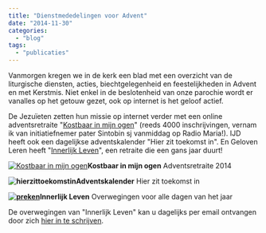 ```yaml
---
title: "Dienstmededelingen voor Advent"
date: "2014-11-30"
categories: 
  - "blog"
tags: 
  - "publicaties"
---
```


Vanmorgen kregen we in de kerk een blad met een overzicht van de liturgische diensten, acties, biechtgelegenheid en feestelijkheden in Advent en met Kerstmis. Niet enkel in de beslotenheid van onze parochie wordt er vanalles op het getouw gezet, ook op internet is het geloof actief.

De Jezuïeten zetten hun missie op internet verder met een online adventsretraite "[Kostbaar in mijn ogen](http://www.ignatiaansbidden.org/ "Kostbaar in mijn ogen")" (reeds 4000 inschrijvingen, vernam ik van initiatiefnemer pater Sintobin sj vanmiddag op Radio Maria!). IJD heeft ook een dagelijkse adventskalender "Hier zit toekomst in". En Geloven Leren heeft "[Innerlijk Leven](/categories/innerlijk-leven "Innerlijk Leven")", een retraite die een gans jaar duurt!

[![Kostbaar in mijn ogen](/wp-content/uploads/2014/12/kostbaarinmijnogen.png?w=42&h=42)](http://www.ignatiaansbidden.org/)**Kostbaar in mijn ogen** Adventsretraite 2014

**![hierzittoekomstin](/wp-content/uploads/2014/12/hierzittoekomstin.png?w=42&h=42)Adventskalender** Hier zit toekomst in

**[![preken](/wp-content/uploads/2014/12/innerlijkleven.png?w=42&h=43)](/categories/innerlijk-leven)Innerlijk Leven** Overwegingen voor alle dagen van het jaar

De overwegingen van "Innerlijk Leven" kan u dagelijks per email ontvangen door zich [hier in te schrijven](http://eepurl.com/9P3DT "Innerlijk Leven").
